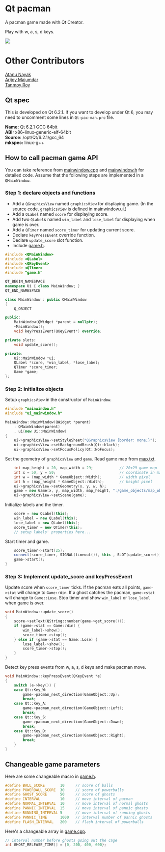 # Qt pacman

A pacman game made with Qt Creator.  

Play with w, a, s, d keys.

![](./screenshots/1.png)

<h1>Other Contributors</h1>
<a href="https://github.com/nayaker">Atanu Nayak</a><br>
<a href="https://github.com/stingspree">Arijoy Majumdar</a><br>
<a href="https://github.com/tanmoy07072001">Tanmoy Roy</a><br>

## Qt spec

This is developed on Qt 6.2.1. If you want to develop under Qt 6, you may need to uncomment some lines in `Qt-pac-man.pro` file.

**Name:** Qt 6.2.1 GCC 64bit  
**ABI:** x86-linux-generic-elf-64bit  
**Source:** /opt/Qt/6.2.1/gcc_64  
**mkspec:** linux-g++  

## How to call pacman game API

You can take reference from [mainwindow.cpp](https://github.com/blueskyson/Qt-pac-man/blob/master/source/mainwindow.cpp) and [mainwindow.h](https://github.com/blueskyson/Qt-pac-man/blob/master/source/mainwindow.h) for detailed code. Assume that the following steps are implemented in a `QMainWindow`.

### Step 1: declare objects and functions  
- Add a `QGraphicsView` named `graphicsView` for displaying game. (In the source code, `graphicsView` is defined in [mainwindow.ui](https://github.com/blueskyson/Qt-pac-man/blob/master/mainwindow.ui).)  
- Add a `QLabel` named `score` for displaying score.  
- Add two `QLabel`s named `win_label` and `lose_label` for displaying when game is over.  
- Add a `QTimer` named `score_timer` for updating current score.  
- Declare `keyPressEvent` override function.  
- Declare `update_score` slot function.  
- Include [game.h](https://github.com/blueskyson/Qt-pac-man/blob/master/source/game.h).

```cpp
#include <QMainWindow>
#include <QLabel>
#include <QKeyEvent>
#include <QTimer>
#include "game.h"

QT_BEGIN_NAMESPACE
namespace Ui { class MainWindow; }
QT_END_NAMESPACE

class MainWindow : public QMainWindow
{
    Q_OBJECT

public:
    MainWindow(QWidget *parent = nullptr);
    ~MainWindow();
    void keyPressEvent(QKeyEvent*) override;

private slots:
    void update_score();

private:
    Ui::MainWindow *ui;
    QLabel *score, *win_label, *lose_label;
    QTimer *score_timer;
    Game *game;
};
```

### Step 2: initialize objects

Setup `graphicsView` in the constructor of `MainWindow`.

```cpp
#include "mainwindow.h"
#include "ui_mainwindow.h"

MainWindow::MainWindow(QWidget *parent)
    : QMainWindow(parent)
    , ui(new Ui::MainWindow)
{
    ui->graphicsView->setStyleSheet("QGraphicsView {border: none;}");
    ui->graphicsView->setBackgroundBrush(Qt::black);
    ui->graphicsView->setFocusPolicy(Qt::NoFocus);
```

Set the geometry of `graphicsView` and `game`. Read game map from [map.txt](https://github.com/blueskyson/Qt-pac-man/blob/master/game_objects/map_objects/map.txt).

```cpp
    int map_height = 20, map_width = 29;            // 20x29 game map
    int x = 50, y = 50;                             // coordinate in mainwindow
    int w = (map_width * GameObject::Width);        // width pixel
    int h = (map_height * GameObject::Width);       // height pixel
    ui->graphicsView->setGeometry(x, y, w, h);
    game = new Game(x, y, map_width, map_height, ":/game_objects/map_objects/map.txt");
    ui->graphicsView->setScene(game);
```

Initialize labels and the timer.

```cpp
    score = new QLabel(this);
    win_label = new QLabel(this);
    lose_label = new QLabel(this);
    score_timer = new QTimer(this);
    // setup labels' properties here...
```

Start timer and game.

```cpp
    score_timer->start(25);
    connect(score_timer, SIGNAL(timeout()), this , SLOT(update_score()));
    game->start();
}
```

### Step 3: Implement update_score and keyPressEvent

Update score when `score_timer` ticks. If the pacman eats all points, `game->stat` will change to `Game::Win`. If a ghost catches the pacman, `game->stat` will change to `Game::Lose`. Stop timer and show `win_label` or `lose_label` when game is over.

```cpp
void MainWindow::update_score()
{
    score->setText(QString::number(game->get_score()));
    if (game->stat == Game::Win) {
        win_label->show();
        score_timer->stop();
    } else if (game->stat == Game::Lose) {
        lose_label->show();
        score_timer->stop();
    }
}
```

Detect key press events from w, a, s, d keys and make pacman move.

```cpp
void MainWindow::keyPressEvent(QKeyEvent *e)
{
    switch (e->key()) {
    case Qt::Key_W:
        game->pacman_next_direction(GameObject::Up);
        break;
    case Qt::Key_A:
        game->pacman_next_direction(GameObject::Left);
        break;
    case Qt::Key_S:
        game->pacman_next_direction(GameObject::Down);
        break;
    case Qt::Key_D:
        game->pacman_next_direction(GameObject::Right);
        break;
    }
}
```

## Changeable game parameters

Here are some changeable macro in [game.h](https://github.com/blueskyson/Qt-pac-man/blob/master/source/game.h).

```cpp
#define BALL_SCORE       10     // score of balls
#define POWERBALL_SCORE  30     // score of powerballs
#define GHOST_SCORE      50     // score of ghosts
#define INTERVAL         10     // move interval of pacman
#define NORMAL_INTERVAL  10     // move interval of normal ghosts
#define PANNIC_INTERVAL  15     // move interval of pannic ghosts
#define RUNNING_INTERVAL 5      // move interval of running ghosts
#define PANNIC_TIME      1000   // interval number of pannic ghosts
#define FLASH_INTERVAL   200    // flash interval of powerballs
```

Here's a changeable array in [game.cpp](https://github.com/blueskyson/Qt-pac-man/blob/master/source/game.cpp).

```cpp
// interval number before ghosts going out the cage
int GHOST_RELEASE_TIME[] = {0, 200, 400, 600};
```
